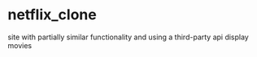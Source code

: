 # netflix_clone
site with partially similar functionality and using a third-party api display movies
